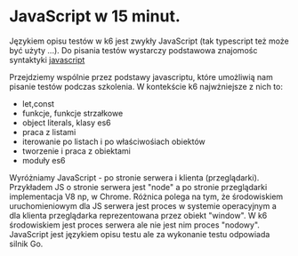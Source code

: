 # JavaScript w 15 minut.

Językiem opisu testów w k6 jest zwykły JavaScript (tak typescript też może być użyty ...). Do pisania testów wystarczy podstawowa znajomośc syntaktyki [javascript](https://learnxinyminutes.com/)

Przejdziemy wspólnie przez podstawy javascriptu, które umożliwią nam pisanie testów podczas szkolenia. W kontekście k6 najwżniejsze z nich to:

- let,const
- funkcje, funkcje strzałkowe
- object literals, klasy es6
- praca z listami
- iterowanie po listach i po właściwośiach obiektów
- tworzenie i praca z obiektami
- moduły es6

Wyróżniamy JavaScript - po stronie serwera i klienta (przeglądarki). Przykładem JS o stronie serwera jest "node" a po stronie przeglądarki implementacja V8 np, w Chrome. Różnica polega na tym, że środowiskiem uruchomieniowym dla JS serwera jest proces w systemie operacyjnym a dla klienta przeglądarka reprezentowana przez obiekt "window". W k6 środowiskiem jest proces serwera ale nie jest nim proces "nodowy". JavaScript jest językiem opisu testu ale za wykonanie testu odpowiada silnik Go.
